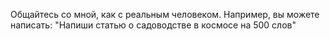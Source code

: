 Общайтесь со мной, как с реальным человеком. Например, вы можете написать: "Напиши статью о садоводстве в космосе на 500 слов"